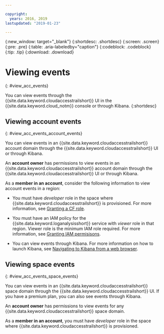 ```yaml
---

copyright:
  years: 2016, 2019
lastupdated: "2019-01-23"

---
```


{:new_window: target="_blank"}
{:shortdesc: .shortdesc}
{:screen: .screen}
{:pre: .pre}
{:table: .aria-labeledby="caption"}
{:codeblock: .codeblock}
{:tip: .tip}
{:download: .download}



# Viewing events
{: #view_acc_events}

You can view events through the {{site.data.keyword.cloudaccesstrailshort}} UI in the {{site.data.keyword.cloud_notm}} console or through Kibana.
{:shortdesc}
   

## Viewing account events
{: #view_acc_events_account_events}

You can view events in an {{site.data.keyword.cloudaccesstrailshort}} account domain through the {{site.data.keyword.cloudaccesstrailshort}} UI or through Kibana.

An **account owner** has permissions to view events in an {{site.data.keyword.cloudaccesstrailshort}} account domain through the {{site.data.keyword.cloudaccesstrailshort}} UI or through Kibana.

As a **member in an account**, consider the following information to view account events in a region:

* You must have *developer* role in the space where {{site.data.keyword.cloudaccesstrailshort}} is provisioned. For more information, see [Granting a CF role](/docs/services/cloud-activity-tracker/how-to/grant_permissions.html#grant_cf_role).

* You must have an IAM policy for the {{site.data.keyword.loganalysisshort}} service with *viewer* role in that region. Viewer role is the minimum IAM role required. For more information, see [Granting IAM permisisons](/docs/services/cloud-activity-tracker/how-to/grant_permissions.html#grant_iam_policy).

* You can view events through Kibana. For more information on how to launch Kibana, see [Navigating to Kibana from a web browser](/docs/services/cloud-activity-tracker/how-to/manage-events-ui/launch_kibana.html#launch_Kibana_from_browser).



## Viewing space events
{: #view_acc_events_space_events}

You can view events in an {{site.data.keyword.cloudaccesstrailshort}} space domain through the {{site.data.keyword.cloudaccesstrailshort}} UI. If you have a premium plan, you can also see events through Kibana.

An **account owner** has permissions to view events for any {{site.data.keyword.cloudaccesstrailshort}} space domain.

As a **member in an account**, you must have *developer* role in the space where {{site.data.keyword.cloudaccesstrailshort}} is provisioned.


